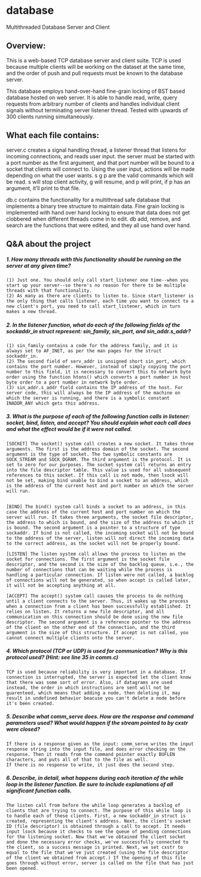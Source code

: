 # database
Multithreaded Database Server and Client


## Overview:
This is a web-based TCP database server and client suite. TCP is used because multiple clients will be working on the dataset at the same time, 
and the order of push and pull requests must be known to the database server.

This database employs hand-over-hand fine-grain locking of BST based database hosted on web server. It is 
able to handle read, write, query requests from arbitrary number of clients and handles individual client
signals without terminating server listener thread. Tested with upwards of 300 clients running simultaneously.

## What each file contains:
server.c creates a signal handling thread, a listener thread that listens for incoming connections, and reads user input. 
the server must be started with a port number as the first argument, and that port number will be bound to a socket that 
clients will connect to. Using the user input, actions will be made depending on what the user wants. s g p are the valid
commands which will be read. s will stop client activity, g will resume, and p will print, if p has an argument, it’ll 
print to that file.

db.c contains the functionality for a multithread safe database that implements a binary tree structure to maintain data. Fine grain locking is implemented with hand over hand locking to ensure that data does not get clobbered when different threads come in to edit. db add, remove, and search are the functions that were edited, and they all use hand over hand.

## Q&A about the project


##### 1. How many threads with this functionality should be running on the server at any given time?
	(1) Just one. You should only call start_listener one time--when you start up your server--so there's no reason for there to be multiple threads with that functionality. 
	(2) As many as there are clients to listen to. Since start_listener is the only thing that calls listener, each time you want to connect to a new client's port, you need to call start_listener, which in turn makes a new thread. 


##### 2. In the listener function, what do each of the following fields of the sockaddr_in struct represent: sin_family, sin_port, and sin_addr.s_addr?
	(1) sin_family contains a code for the address family, and it is always set to AF_INET, as per the man pages for the struct sockaddr_in. 
	(2) The second field of serv_addr is unsigned short sin_port, which contains the port number. However, instead of simply copying the port number to this field, it is necessary to convert this to network byte order using the function htons() which converts a port number in host byte order to a port number in network byte order.
	(3) sin_addr.s_addr field contains the IP address of the host. For server code, this will always be the IP address of the machine on which the server is running, and there is a symbolic constant INADDR_ANY which gets this address.

##### 3. What is the purpose of each of the following function calls in listener: socket, bind, listen, and accept? You should explain what each call does and what the effect would be if it were not called.
	[SOCKET] The socket() system call creates a new socket. It takes three arguments. The first is the address domain of the socket. The second argument is the type of socket. The two symbolic constants are SOCK_STREAM and SOCK_DGRAM. The third argument is the protocol. It is set to zero for our purposes. The socket system call returns an entry into the file descriptor table. This value is used for all subsequent references to this socket. If this call is not made, then lsock will not be set, making bind unable to bind a socket to an address, which is the address of the current host and port number on which the server will run.


	[BIND] The bind() system call binds a socket to an address, in this case the address of the current host and port number on which the server will run. It takes three arguments, the socket file descriptor, the address to which is bound, and the size of the address to which it is bound. The second argument is a pointer to a structure of type sockaddr. If bind is not called, the incoming socket will not be bound to the address of the server, listen will not direct the incoming data to the correct address, as the socket will not be properly bound.

	[LISTEN] The listen system call allows the process to listen on the socket for connections. The first argument is the socket file descriptor, and the second is the size of the backlog queue, i.e., the number of connections that can be waiting while the process is handling a particular connection. If listen were not called, a backlog of connections will not be generated, so when accept is called later, it will not be accepting anything at all. 

	[ACCEPT] The accept() system call causes the process to do nothing until a client connects to the server. Thus, it wakes up the process when a connection from a client has been successfully established. It relies on listen. It returns a new file descriptor, and all communication on this connection should be done using the new file descriptor. The second argument is a reference pointer to the address of the client on the other end of the connection, and the third argument is the size of this structure. If accept is not called, you cannot connect multiple clients onto the server. 

##### 4. Which protocol (TCP or UDP) is used for communication? Why is this protocol used? (Hint: see line 35 in comm.c)
	TCP is used because reliability is very important in a database. If connection is interrupted, the server is expected let the client know that there was some sort of error. Also, if datagrams are used instead, the order in which instructions are sent will not be guarenteed, which means that adding a node, then deleting it, may result in undefined behavior beacuse you can't delete a node before it's been created. 

##### 5. Describe what comm_serve does. How are the response and command parameters used? What would happen if the stream pointed to by cxstr were closed?
	If there is a response given as the input: comm_serve writes the input response string into the input file, and does error checking on the response. Then it reads from the command pointer exactly BUFLEN characters, and puts all of that to the file as well.
	If there is no response to write, it just does the second step. 

##### 6. Describe, in detail, what happens during each iteration of the while loop in the listener function. Be sure to include explanations of all significant function calls.
	The listen call from before the while loop generates a backlog of clients that are trying to connect. The purpose of this while loop is to handle each of these clients. First, a new sockaddr_in struct is created, representing the client's address. Next, the client's socket ID (file descriptor) is obtained through a call to accept. It needs input lsock because it checks to see the queue of pending connections for the listening socket. Now that we've obtained the client socket and done the necessary error checks, we've successfully connected to the client, so a success message is printed. Next, we set cxstr to equal to the file that we've just created (using the file descriptor of the client we obtained from accept.) If the opening of this file goes through without error, server is called on the file that has just been opened. 
